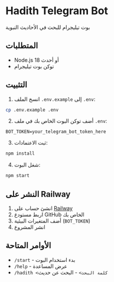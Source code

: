 # Hadith Telegram Bot

بوت تيليجرام للبحث في الأحاديث النبوية

## المتطلبات

- Node.js 18 أو أحدث
- توكن بوت تيليجرام

## التثبيت

1. انسخ الملف `.env.example` إلى `.env`:
```bash
cp .env.example .env
```

2. أضف توكن البوت الخاص بك في ملف `.env`:
```
BOT_TOKEN=your_telegram_bot_token_here
```

3. ثبت الاعتمادات:
```bash
npm install
```

4. شغل البوت:
```bash
npm start
```

## النشر على Railway

1. انشئ حساب على [Railway](https://railway.app)
2. اربط مستودع GitHub الخاص بك
3. أضف المتغيرات البيئية (`BOT_TOKEN`)
4. انشر المشروع

## الأوامر المتاحة

- `/start` - بدء استخدام البوت
- `/help` - عرض المساعدة
- `/hadith <كلمة البحث>` - البحث عن حديث